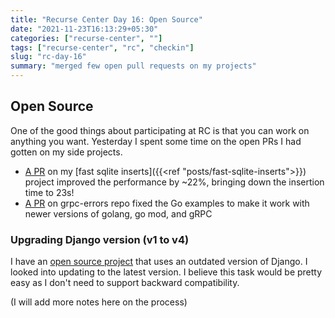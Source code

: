 ```yaml
---
title: "Recurse Center Day 16: Open Source"
date: "2021-11-23T16:13:29+05:30"
categories: ["recurse-center", ""]
tags: ["recurse-center", "rc", "checkin"]
slug: "rc-day-16"
summary: "merged few open pull requests on my projects"
---
```


## Open Source

One of the good things about participating at RC is that you can work on anything you want. Yesterday I spent some time on the open PRs I had gotten on my side projects.

- [A PR](https://github.com/avinassh/fast-sqlite3-inserts/pull/19) on my [fast sqlite inserts]({{<ref "posts/fast-sqlite-inserts">}}) project improved the performance by ~22%, bringing down the insertion time to 23s!
- [A PR](https://github.com/avinassh/grpc-errors/pull/23) on grpc-errors repo fixed the Go examples to make it work with newer versions of golang, go mod, and gRPC

### Upgrading Django version (v1 to v4)

I have an [open source project](https://github.com/avinassh/della) that uses an outdated version of Django. I looked into updating to the latest version. I believe this task would be pretty easy as I don't need to support backward compatibility.

(I will add more notes here on the process)
